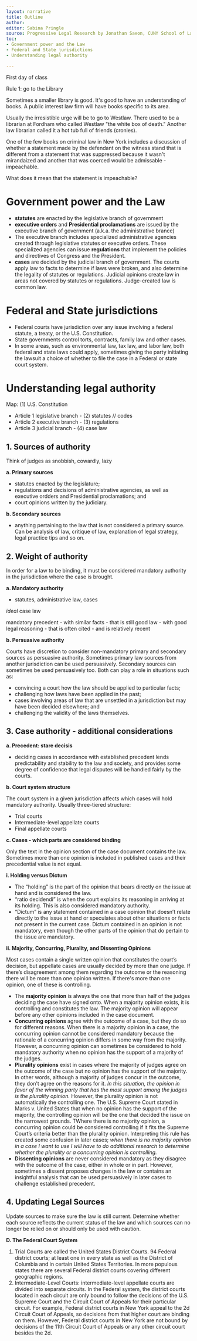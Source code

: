 ```yaml
---
layout: narrative
title: Outline
author:
editor: Sabina Pringle
source: Progressive Legal Research by Jonathan Saxon, CUNY School of Law Library
toc:
- Government power and the Law
- Federal and State jurisdictions
- Understanding legal authority

---
```


First day of class

Rule 1: go to the Library

Sometimes a smaller library is good. It's good to have an understanding of books. A public interest law firm will have books specific to its area.

Usually the irresistible urge will be to go to Westlaw. There used to be a librarian at Fordham who called Westlaw "the white box of death." Another law librarian called it a hot tub full of friends (cronies).

One of the few books on criminal law in New York includes a discussion of whether a statement made by the defendant on the witness stand that is different from a statement that was suppressed because it wasn't mirandaized and another that was coerced would be admissable - impeachable.

What does it mean that the statement is impeachable?  

# Government power and the Law

- **statutes** are enacted by the legislative branch of government
- **executive orders** and **Presidential proclamations** are issued by the executive branch of government (a.k.a. the administrative brance)
- The executive branch includes specialized administrative agencies created through legislative statutes or executive orders. These specialized agencies can issue **regulations** that implement the policies and directives of Congress and the President.
- **cases** are decided by the judicial branch of government. The courts apply law to facts to determine if laws were broken, and also determine the legality of statutes or regulations. Judicial opinions create law in areas not covered by statutes or regulations. Judge-created law is common law.

# Federal and State jurisdictions

- Federal courts have jurisdiction over any issue involving a federal statute, a treaty, or the U.S. Constitution.
- State governments control torts, contracts, family law and other cases.
- In some areas, such as environmental law, tax law, and labor law, both federal and state laws could apply, sometimes giving the party initiating the lawsuit a choice of whether to file the case in a Federal or state court system.

# Understanding legal authority

Map: (1) U.S. Constitution

- Article 1 legislative branch - (2) statutes // codes
- Article 2 executive branch - (3) regulations
- Article 3 judicial branch - (4) case law

## 1. Sources of authority

Think of judges as snobbish, cowardly, lazy

**a. Primary sources**

- statutes enacted by the legislature;
- regulations and decisions of administrative agencies, as well as executive ordders and Presidential proclamations; and
- court opinions written by the judiciary.

**b. Secondary sources**

- anything pertaining to the law that is not considered a primary source. Can be analysis of law, critique of law, explanation of legal strategy, legal practice tips and so on.

## 2. Weight of authority

In order for a law to be binding, it must be considered mandatory authority in the jurisdiction where the case is brought.

**a. Mandatory authority**

- statutes, administrative law, cases

*ideal* case law

mandatory precedent - with similar facts - that is still good law - with good legal reasoning - that is often cited - and is relatively recent

**b. Persuasive authority**

Courts have discretion to consider non-mandatory primary and secondary sources as persuasive authority. Sometimes primary law sources from another jurisdiction can be used persuasively. Secondary sources can sometimes be used persuasively too. Both can play a role in situations such as:

- convincing a court how the law should be applied to particular facts;
- challenging how laws have been applied in the past;
- cases involving areas of law that are unsettled in a jurisdiction but may have been decided elsewhere; and
- challenging the validity of the laws themselves.

## 3. Case authority - additional considerations

**a. Precedent: stare decisis**

- deciding cases in accordance with established precedent lends predictability and stability to the law and society, and provides some degree of confidence that legal disputes will be handled fairly by the courts.

**b. Court system structure**

The court system in a given jurisdiction affects which cases will hold mandatory authority. Usually three-tiered structure:

- Trial courts
- Intermediate-level appellate courts
- Final appellate courts

**c. Cases - which parts are considered binding**

Only the text in the opinion section of the case document contains the law. Sometimes more than one opinion is included in published cases and their precedential value is not equal.

**i. Holding versus Dictum**

- The “holding” is the part of the opinion that bears directly on the issue at hand and is considered the law.
- “ratio decidendi” is when the court explains its reasoning in arriving at its holding. This is also considered mandatory authority.
- “Dictum” is any statement contained in a case opinion that doesn’t relate directly to the issue at hand or speculates about other situations or facts not present in the current case. Dictum contained in an opinion is not mandatory, even though the other parts of the opinion that do pertain to the issue are mandatory.

**ii. Majority, Concurring, Plurality, and Dissenting Opinions**

Most cases contain a single written opinion that constitutes the court’s decision, but appellate cases are usually decided by more than one judge. If there’s disagreement among them regarding the outcome or the reasoning there will be more than one opinion written. If there's more than one opinion, one of these is controlling.

- The **majority opinion** is always the one that more than half of the judges deciding the case have signed onto. When a majority opinion exists, it is controlling and constitutes the law. The majority opinion will appear before any other opinions included in the case document.
- **Concurring opinions** agree with the outcome of a case, but they do so for different reasons. When there is a majority opinion in a case, the concurring opinion cannot be considered mandatory because the rationale of a concurring opinion differs in some way from the majority. However, a concurring opinion can sometimes be considered to hold mandatory authority when no opinion has the support of a majority of the judges.
- **Plurality opinions** exist in cases where the majority of judges agree on the outcome of the case but no opinion has the support of the majority. In other words, although a majority of judges concur in the outcome, they don’t agree on the reasons for it. *In this situation, the opinion in favor of the winning party that has the most support among the judges is the plurality opinion.* However, the plurality opinion is not automatically the controlling one. The U.S. Supreme Court stated in Marks v. United States that when no opinion has the support of the majority, the controlling opinion will be the one that decided the issue on the narrowest grounds. TWhere there is no majority opinion, a concurring opinion could be considered controlling if it fits the Supreme Court’s criteria better than the plurality opinion. Interpreting this rule has created some confusion in later cases; *when there is no majority opinion in a case I want to use I will have to do additional research to determine whether the plurality or a concurring opinion is controlling.*
- **Dissenting opinions** are never considered mandatory as they disagree with the outcome of the case, either in whole or in part. However, sometimes a dissent proposes changes in the law or contains an insightful analysis that can be used persuasively in later cases to challenge established precedent.

## 4. Updating Legal Sources

Update sources to make sure the law is still current. Determine whether each source reflects the current status of the law and which sources can no longer be relied on or should only be used with caution.

**D. The Federal Court System**

1. Trial Courts are called the United States District Courts. 94 Federal district courts; at least one in every state as well as the District of Columbia and in certain United States Territories. In more populous states there are several Federal district courts covering different geographic regions.
2. Intermediate-Level Courts: intermediate-level appellate courts are divided into separate circuits. In the Federal system, the district courts located in each circuit are only bound to follow the decisions of the U.S. Supreme Court and the Circuit Court of Appeals for their particular circuit. For example, Federal district courts in New York appeal to the 2d Circuit Court of Appeals, so decisions from that higher court are binding on them. However, Federal district courts in New York are not bound by decisions of the 11th Circuit Court of Appeals or any other circuit court besides the 2d.
